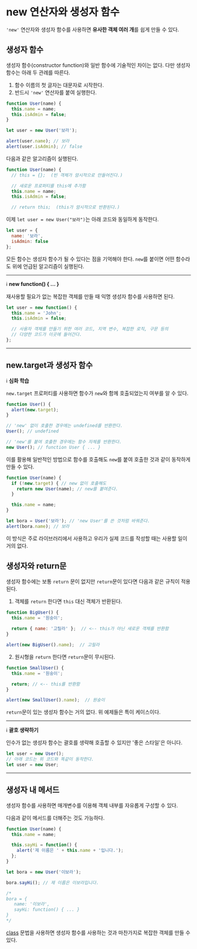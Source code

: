 # new 연산자와 생성자 함수
`'new'` 연산자와 생성자 함수를 사용하면 **유사한 객체 여러 개**를 쉽게 만들 수 있다.
## 생성자 함수
생성자 함수(constructor function)와 일반 함수에 기술적인 차이는 없다. 다만 생성자 함수는 아래 두 관례를 따른다.
1.  함수 이름의 첫 글자는 대문자로 시작한다.
2.  반드시  `'new'`  연산자를 붙여 실행한다.
```js
function User(name) {
  this.name = name;
  this.isAdmin = false;
}

let user = new User('보라');

alert(user.name); // 보라
alert(user.isAdmin); // false
```
다음과 같은 알고리즘이 실행된다.
```js
function User(name) {
  // this = {};  (빈 객체가 암시적으로 만들어진다.)

  // 새로운 프로퍼티를 this에 추가함
  this.name = name;
  this.isAdmin = false;

  // return this;  (this가 암시적으로 반환된다.)
```
이제 `let user = new User("보라")`는 아래 코드와 동일하게 동작한다.
```js
let user = {
  name: '보라',
  isAdmin: false
};
```
모든 함수는 생성자 함수가 될 수 있다는 점을 기억해야 한다. `new`를 붙이면 어떤 함수라도 위에 언급된 알고리즘이 실행된다.

---
:information_source: **new function() { … }**

재사용할 필요가 없는 복잡한 객체를 만들 때 익명 생성자 함수를 사용하면 된다.
```js
let user = new function() {
  this.name = 'John';
  this.isAdmin = false;

  // 사용자 객체를 만들기 위한 여러 코드, 지역 변수, 복잡한 로직, 구문 등의
  // 다양한 코드가 이곳에 들어간다.
};
```
---

## new.target과 생성자 함수
:information_source: **심화 학습**

`new.target` 프로퍼티를 사용하면 함수가 `new`와 함께 호출되었는지 여부를 알 수 있다.
```js
function User() {
  alert(new.target);
}

// 'new' 없이 호출한 경우에는 undefined를 반환한다.
User(); // undefined

// 'new'를 붙여 호출한 경우에는 함수 자체를 반환한다.
new User(); // function User { ... }
```
이를 활용해 일반적인 방법으로 함수를 호출해도 `new`를 붙여 호출한 것과 같이 동작하게 만들 수 있다.
```js
function User(name) {
  if (!new.target) { // new 없이 호출해도
    return new User(name); // new를 붙여준다.
  }

  this.name = name;
}

let bora = User('보라'); // 'new User'를 쓴 것처럼 바꿔준다.
alert(bora.name); // 보라
```
이 방식은 주로 라이브러리에서 사용하고 우리가 실제 코드를 작성할 때는 사용할 일이 거의 없다.

## 생성자와 return문
생성자 함수에는 보통 `return` 문이 없지만 `return`문이 있다면 다음과 같은 규칙이 적용된다.
1. 객체를  `return`  한다면  `this`  대신 객체가 반환된다.
```js
function BigUser() {
  this.name = '원숭이';
  
  return { name: '고릴라' };  // <-- this가 아닌 새로운 객체를 반환함
}

alert(new BigUser().name);  // 고릴라
```
2. 원시형을  `return`  한다면  `return`문이 무시된다.
```js
function SmallUser() {
  this.name = '원숭이';

  return; // <-- this를 반환함
}

alert(new SmallUser().name);  // 원숭이
```
`return`문이 있는 생성자 함수는 거의 없다. 위 예제들은 특이 케이스이다.

---
:information_source: **괄호 생략하기**

인수가 없는 생성자 함수는 괄호를 생략해 호출할 수 있지만 '좋은 스타일'은 아니다.
```js
let user = new User();
// 아래 코드는 위 코드와 똑같이 동작한다.
let user = new User;
```
---

## 생성자 내 메서드
생성자 함수를 사용하면 매개변수를 이용해 객체 내부를 자유롭게 구성할 수 있다.

다음과 같이 메서드를 더해주는 것도 가능하다.
```js
function User(name) {
  this.name = name;

  this.sayHi = function() {
    alert('제 이름은 ' + this.name + '입니다.');
  };
}

let bora = new User('이보라');

bora.sayHi(); // 제 이름은 이보라입니다.

/*
bora = {
   name: '이보라',
   sayHi: function() { ... }
}
*/
```
[class]() 문법을 사용하면 생성자 함수를 사용하는 것과 마찬가지로 복잡한 객체를 만들 수 있다.
